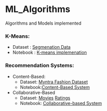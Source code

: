 # ML_Algorithms
Algorithms and Models implemented

### K-Means:
- Dataset : [Segmenation Data](K-Means/segmentation%20data.csv)
- Notebook : [K-means implemenation](K-Means/k-means.ipynb)

### Recommendation Systems:
- Content-Based:
    - Dataset:
    [Myntra Fashion Dataset](Rec_Sys/myntra_products_catalog.csv)
    - Notebook:[Content-Based System](Rec_Sys/Content_Based_Recommender_Systems.ipynb)
- Collaborative-Based
    - Dataset:
    [Movies](Rec_Sys/movies.csv)
    [Ratings](Rec_Sys/ratings.csv)
    - Notebook:
    [Collaborative-based System](Rec_Sys/Collaborative%20Recommender%20Systems.ipynb)

